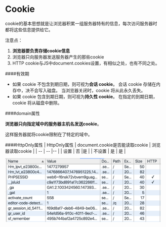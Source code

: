 # Cookie

cookie的基本思想就是让浏览器积累一组服务器特有的信息，每次访问服务器时都将这些信息提供给它。

注意点：

1. **浏览器要负责存储cookie信息**
2. 浏览器只向服务器发送服务器产生的那些cookie
3. HTTP cookie与JS中document.cookies设置，有相似之处，也有不同之处。


####有效期
* 如果 cookie 不包含到期日期，则可视为**会话 cookie**。 会话 cookie 存储在内存中，决不会写入磁盘。 当浏览器关闭时，cookie 将从此永久丢失。
* 如果 cookie 包含到期日期，则可视为**持久性 cookie**。 在指定的到期日期，cookie 将从磁盘中删除。

####domain属性

**浏览器只向指定域中的服务器主机名发送cookie**。

这样服务器就将cookie限制在了特定的域中。

####HttpOnly属性
| HttpOnly属性 | document.cookie是否能读取cookie | 浏览器读取cookie |
| -- | -- |-- |
| 设置 | 否 |是 |
| 不设置 | 是 | 是 |

![](httponly.png)

